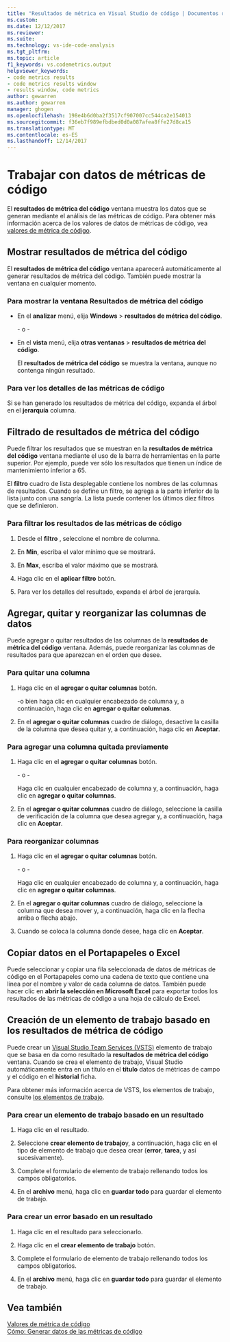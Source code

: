 ```yaml
---
title: "Resultados de métrica en Visual Studio de código | Documentos de Microsoft"
ms.custom: 
ms.date: 12/12/2017
ms.reviewer: 
ms.suite: 
ms.technology: vs-ide-code-analysis
ms.tgt_pltfrm: 
ms.topic: article
f1_keywords: vs.codemetrics.output
helpviewer_keywords:
- code metrics results
- code metrics results window
- results window, code metrics
author: gewarren
ms.author: gewarren
manager: ghogen
ms.openlocfilehash: 198e4b6d0ba2f3517cf907007cc544ca2e154013
ms.sourcegitcommit: f36eb7f989efbdbed0d0a087afea8ffe27d8ca15
ms.translationtype: MT
ms.contentlocale: es-ES
ms.lasthandoff: 12/14/2017
---
```

# <a name="working-with-code-metrics-data"></a>Trabajar con datos de métricas de código

El **resultados de métrica del código** ventana muestra los datos que se generan mediante el análisis de las métricas de código. Para obtener más información acerca de los valores de datos de métricas de código, vea [valores de métrica de código](../code-quality/code-metrics-values.md).

## <a name="displaying-code-metrics-results"></a>Mostrar resultados de métrica del código

El **resultados de métrica del código** ventana aparecerá automáticamente al generar resultados de métrica del código. También puede mostrar la ventana en cualquier momento.

### <a name="to-display-the-code-metrics-results-window"></a>Para mostrar la ventana Resultados de métrica del código

- En el **analizar** menú, elija **Windows** > **resultados de métrica del código**.

   \- o -

- En el **vista** menú, elija **otras ventanas** > **resultados de métrica del código**.

   El **resultados de métrica del código** se muestra la ventana, aunque no contenga ningún resultado.

### <a name="to-view-code-metrics-details"></a>Para ver los detalles de las métricas de código

Si se han generado los resultados de métrica del código, expanda el árbol en el **jerarquía** columna.

## <a name="filtering-code-metrics-results"></a>Filtrado de resultados de métrica del código

Puede filtrar los resultados que se muestran en la **resultados de métrica del código** ventana mediante el uso de la barra de herramientas en la parte superior. Por ejemplo, puede ver sólo los resultados que tienen un índice de mantenimiento inferior a 65.

El **filtro** cuadro de lista desplegable contiene los nombres de las columnas de resultados. Cuando se define un filtro, se agrega a la parte inferior de la lista junto con una sangría. La lista puede contener los últimos diez filtros que se definieron.

### <a name="to-filter-the-code-metrics-results"></a>Para filtrar los resultados de las métricas de código

1.  Desde el **filtro** , seleccione el nombre de columna.

2.  En **Min**, escriba el valor mínimo que se mostrará.

3.  En **Max**, escriba el valor máximo que se mostrará.

4.  Haga clic en el **aplicar filtro** botón.

5.  Para ver los detalles del resultado, expanda el árbol de jerarquía.

## <a name="adding-removing-and-rearranging-data-columns"></a>Agregar, quitar y reorganizar las columnas de datos

Puede agregar o quitar resultados de las columnas de la **resultados de métrica del código** ventana. Además, puede reorganizar las columnas de resultados para que aparezcan en el orden que desee.

### <a name="to-remove-a-column"></a>Para quitar una columna

1. Haga clic en el **agregar o quitar columnas** botón.

     \-o bien haga clic en cualquier encabezado de columna y, a continuación, haga clic en **agregar o quitar columnas**.

1. En el **agregar o quitar columnas** cuadro de diálogo, desactive la casilla de la columna que desea quitar y, a continuación, haga clic en **Aceptar**.

### <a name="to-add-a-previously-removed-column"></a>Para agregar una columna quitada previamente

1. Haga clic en el **agregar o quitar columnas** botón.

     \- o -

     Haga clic en cualquier encabezado de columna y, a continuación, haga clic en **agregar o quitar columnas**.

1. En el **agregar o quitar columnas** cuadro de diálogo, seleccione la casilla de verificación de la columna que desea agregar y, a continuación, haga clic en **Aceptar**.

### <a name="to-rearrange-columns"></a>Para reorganizar columnas

1. Haga clic en el **agregar o quitar columnas** botón.

     \- o -

     Haga clic en cualquier encabezado de columna y, a continuación, haga clic en **agregar o quitar columnas**.

1. En el **agregar o quitar columnas** cuadro de diálogo, seleccione la columna que desea mover y, a continuación, haga clic en la flecha arriba o flecha abajo.

1. Cuando se coloca la columna donde desee, haga clic en **Aceptar**.

## <a name="copying-data-to-the-clipboard-or-excel"></a>Copiar datos en el Portapapeles o Excel

Puede seleccionar y copiar una fila seleccionada de datos de métricas de código en el Portapapeles como una cadena de texto que contiene una línea por el nombre y valor de cada columna de datos. También puede hacer clic en **abrir la selección en Microsoft Excel** para exportar todos los resultados de las métricas de código a una hoja de cálculo de Excel.

## <a name="creating-a-work-item-based-on-code-metric-results"></a>Creación de un elemento de trabajo basado en los resultados de métrica de código

Puede crear un [Visual Studio Team Services (VSTS)](/vsts/index) elemento de trabajo que se basa en da como resultado la **resultados de métrica del código** ventana. Cuando se crea el elemento de trabajo, Visual Studio automáticamente entra en un título en el **título** datos de métricas de campo y el código en el **historial** ficha.

Para obtener más información acerca de VSTS, los elementos de trabajo, consulte [los elementos de trabajo](/vsts/work/work-items/index).

### <a name="to-create-a-work-item-based-on-a-result"></a>Para crear un elemento de trabajo basado en un resultado

1.  Haga clic en el resultado.

2.  Seleccione **crear elemento de trabajo**y, a continuación, haga clic en el tipo de elemento de trabajo que desea crear (**error**, **tarea**, y así sucesivamente).

3.  Complete el formulario de elemento de trabajo rellenando todos los campos obligatorios.

4.  En el **archivo** menú, haga clic en **guardar todo** para guardar el elemento de trabajo.

### <a name="to-create-a-bug-based-on-a-result"></a>Para crear un error basado en un resultado

1.  Haga clic en el resultado para seleccionarlo.

2.  Haga clic en el **crear elemento de trabajo** botón.

3.  Complete el formulario de elemento de trabajo rellenando todos los campos obligatorios.

4.  En el **archivo** menú, haga clic en **guardar todo** para guardar el elemento de trabajo.

## <a name="see-also"></a>Vea también

[Valores de métrica de código](../code-quality/code-metrics-values.md)  
[Cómo: Generar datos de las métricas de código](../code-quality/how-to-generate-code-metrics-data.md)